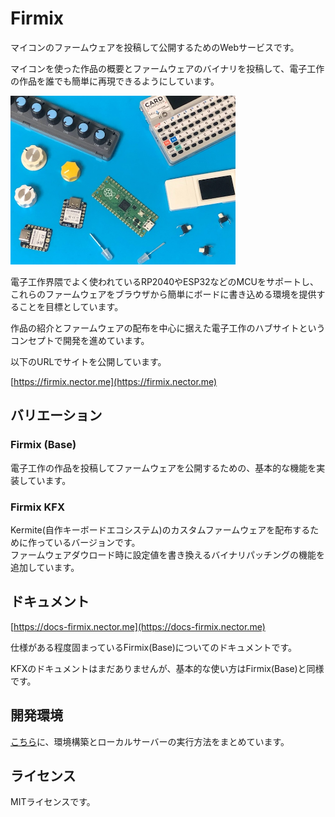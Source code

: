 # Firmix

マイコンのファームウェアを投稿して公開するためのWebサービスです。

マイコンを使った作品の概要とファームウェアのバイナリを投稿して、電子工作の作品を誰でも簡単に再現できるようにしています。

<img src="./documentation/firmix_docusaurus/static/img/self/img0517.jpg" width="360px"><br/>


電子工作界隈でよく使われているRP2040やESP32などのMCUをサポートし、これらのファームウェアをブラウザから簡単にボードに書き込める環境を提供することを目標としています。

作品の紹介とファームウェアの配布を中心に据えた電子工作のハブサイトというコンセプトで開発を進めています。

以下のURLでサイトを公開しています。

[https://firmix.nector.me](https://firmix.nector.me)


## バリエーション

### Firmix (Base)

電子工作の作品を投稿してファームウェアを公開するための、基本的な機能を実装しています。  


### Firmix KFX

Kermite(自作キーボードエコシステム)のカスタムファームウェアを配布するために作っているバージョンです。  
ファームウェアダウロード時に設定値を書き換えるバイナリパッチングの機能を追加しています。


## ドキュメント

[https://docs-firmix.nector.me](https://docs-firmix.nector.me)

仕様がある程度固まっているFirmix(Base)についてのドキュメントです。

KFXのドキュメントはまだありませんが、基本的な使い方はFirmix(Base)と同様です。


## 開発環境

[こちら](./firmix_nodejs/readme.md)に、環境構築とローカルサーバーの実行方法をまとめています。

## ライセンス

MITライセンスです。

